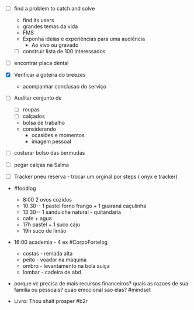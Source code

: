 - [ ] find a problem to catch and solve
	- find its users
	- grandes temas da vida
	- FMS
	- Exponha ideias e experiências para uma audiência
		- Ao vivo ou gravado 
	- [ ] construir lista de 100 interessados

- [ ]  encontrar placa dental

- [x] Verificar a goteira do breezes
	- acompanhar conclusao do serviço

- [ ] Auditar conjunto de 
	- [ ] roupas 
	- [ ]  calçados 
	- bolsa de trabalho
	- considerando
		- ocasiões e momentos 
		- imagem pessoal

- [ ] costurar bolso das bermudas
- [ ] pegar calças na Salma
- [ ] Tracker pneu reserva - trocar um orginal por steps ( onyx e tracker)

- #foodlog
	- 8:00 2 ovos cozidos
	- 10:30--  1 pastel forno frango + 1 guaraná caçulinha
	- 13:30-- 1 sanduiche natural - quitandaria
	- cafe + agua
	- 17h pastel + 1 suco caju
	- 19h suco de limão


- 16:00 academia - 4 ex #CorpoFortelog
	- costas - remada alta
	- peito - voador na maquina
	- ombro - levantamento na bola suiça
	- lombar - cadeira de abd

- porque vc precisa de mais recursos financeiros? quais as razoes de sua familia ou pessoais? quao emocional sao elas? #mindset 

- Livro: Thou shalt prosper #b2r